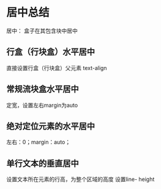 # 居中总结
居中： 盒子在其包含块中居中
## 行盒（行块盒）水平居中
直接设置行盒（行块盒）父元素 text-align
## 常规流块盒水平居中
定宽，设置左右margin为auto

## 绝对定位元素的水平居中
左右：0；margin：auto；
## 单行文本的垂直居中
设置文本所在元素的行高，为整个区域的高度
设置line- height


